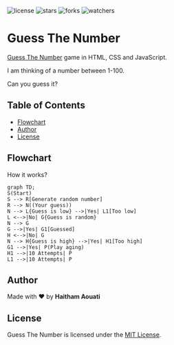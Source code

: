 ![license](https://custom-icon-badges.demolab.com/github/license/haithamaouati/GuessTheNumber?logo=law)
![stars](https://custom-icon-badges.demolab.com/github/stars/haithamaouati/GuessTheNumber?logo=star)
![forks](https://custom-icon-badges.demolab.com/github/forks/haithamaouati/GuessTheNumber?logo=repo-forked)
![watchers](https://custom-icon-badges.demolab.com/github/watchers/haithamaouati/GuessTheNumber?logo=eye)

# Guess The Number
[Guess The Number](https://haithamaouati.github.io/GuessTheNumber/) game in HTML, CSS and JavaScript.

I am thinking of a number between 1-100.

Can you guess it?

## Table of Contents
- [Flowchart](#flowchart)
- [Author](#author)
- [License](#license)

## Flowchart
How it works?

```mermaid
graph TD;
S(Start)
S --> R[Generate random number]
R --> N((Your guess))
N --> L{Guess is low} -->|Yes| L1[Too low]
L <-->|No| G{Guess is random}
N --> G
G -->|Yes| G1[Guessed]
H <-->|No| G
N --> H{Guess is high} -->|Yes| H1[Too high]
G1 -->|Yes| P(Play aging)
H1 -->|10 Attempts| P
L1 -->|10 Attempts| P
```

## Author
Made with :hearts: by **Haitham Aouati**

## License
Guess The Number is licensed under the
[MIT License](LICENSE).
